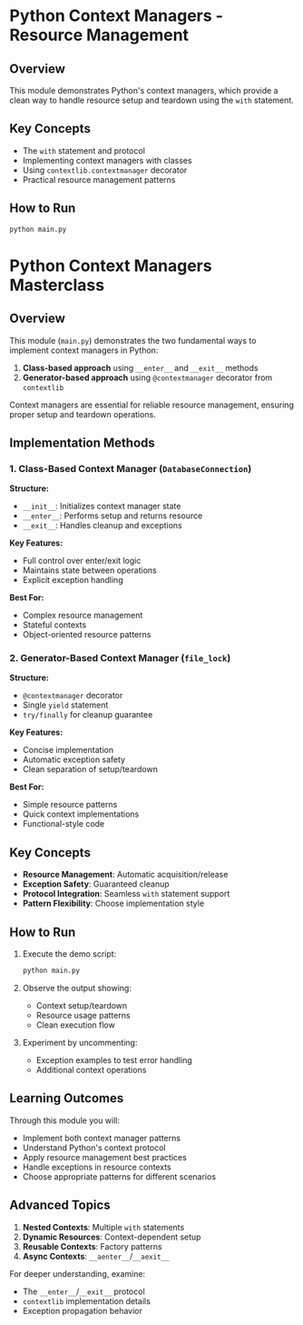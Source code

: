 # Python Context Managers - Resource Management

## Overview

This module demonstrates Python's context managers, which provide a clean way to handle resource setup and teardown using the `with` statement.

## Key Concepts

- The `with` statement and protocol
- Implementing context managers with classes
- Using `contextlib.contextmanager` decorator
- Practical resource management patterns

## How to Run

```bash
python main.py
```

# Python Context Managers Masterclass

## Overview

This module (`main.py`) demonstrates the two fundamental ways to implement context managers in Python:

1. **Class-based approach** using `__enter__` and `__exit__` methods
2. **Generator-based approach** using `@contextmanager` decorator from `contextlib`

Context managers are essential for reliable resource management, ensuring proper setup and teardown operations.

## Implementation Methods

### 1. Class-Based Context Manager (`DatabaseConnection`)

**Structure:**

- `__init__`: Initializes context manager state
- `__enter__`: Performs setup and returns resource
- `__exit__`: Handles cleanup and exceptions

**Key Features:**

- Full control over enter/exit logic
- Maintains state between operations
- Explicit exception handling

**Best For:**

- Complex resource management
- Stateful contexts
- Object-oriented resource patterns

### 2. Generator-Based Context Manager (`file_lock`)

**Structure:**

- `@contextmanager` decorator
- Single `yield` statement
- `try/finally` for cleanup guarantee

**Key Features:**

- Concise implementation
- Automatic exception safety
- Clean separation of setup/teardown

**Best For:**

- Simple resource patterns
- Quick context implementations
- Functional-style code

## Key Concepts

- **Resource Management**: Automatic acquisition/release
- **Exception Safety**: Guaranteed cleanup
- **Protocol Integration**: Seamless `with` statement support
- **Pattern Flexibility**: Choose implementation style

## How to Run

1. Execute the demo script:
   ```bash
   python main.py
   ```
2. Observe the output showing:

   - Context setup/teardown
   - Resource usage patterns
   - Clean execution flow

3. Experiment by uncommenting:
   - Exception examples to test error handling
   - Additional context operations

## Learning Outcomes

Through this module you will:

- Implement both context manager patterns
- Understand Python's context protocol
- Apply resource management best practices
- Handle exceptions in resource contexts
- Choose appropriate patterns for different scenarios

## Advanced Topics

1. **Nested Contexts**: Multiple `with` statements
2. **Dynamic Resources**: Context-dependent setup
3. **Reusable Contexts**: Factory patterns
4. **Async Contexts**: `__aenter__`/`__aexit__`

For deeper understanding, examine:

- The `__enter__`/`__exit__` protocol
- `contextlib` implementation details
- Exception propagation behavior
